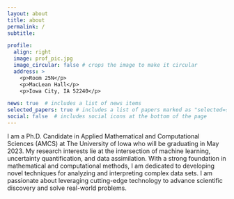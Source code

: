 ```yaml
---
layout: about
title: about
permalink: /
subtitle:

profile:
  align: right
  image: prof_pic.jpg
  image_circular: false # crops the image to make it circular
  address: >
    <p>Room 25N</p>
    <p>MacLean Hall</p>
    <p>Iowa City, IA 52240</p>

news: true  # includes a list of news items
selected_papers: true # includes a list of papers marked as "selected={true}"
social: false  # includes social icons at the bottom of the page
---
```


I am a Ph.D. Candidate in Applied Mathematical and Computational Sciences (AMCS) at The University of Iowa who will be graduating in May 2023. My research interests lie at the intersection of machine learning, uncertainty quantification, and data assimilation. With a strong foundation in mathematical and computational methods, I am dedicated to developing novel techniques for analyzing and interpreting complex data sets. I am passionate about leveraging cutting-edge technology to advance scientific discovery and solve real-world problems.
